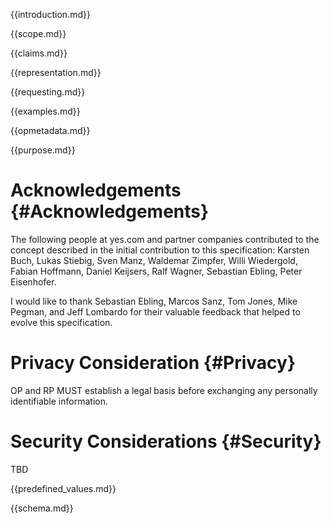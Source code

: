 
{{introduction.md}}

{{scope.md}}

{{claims.md}}

{{representation.md}}

{{requesting.md}}

{{examples.md}}

{{opmetadata.md}}

{{purpose.md}}


# Acknowledgements {#Acknowledgements}
      
The following people at yes.com and partner companies contributed to the concept described in the initial contribution to this specification: Karsten Buch, Lukas Stiebig, Sven Manz, Waldemar Zimpfer, Willi Wiedergold, Fabian Hoffmann, Daniel Keijsers, Ralf Wagner, Sebastian Ebling, Peter Eisenhofer.
      
I would like to thank Sebastian Ebling, Marcos Sanz, Tom Jones, Mike Pegman, and Jeff Lombardo for their valuable feedback that helped to evolve this specification. 

# Privacy Consideration {#Privacy}
OP and RP MUST establish a legal basis before exchanging any personally identifiable information.

# Security Considerations {#Security}
      
TBD

{{predefined_values.md}}

{{schema.md}}

